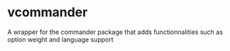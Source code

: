 # vcommander
A wrapper for the commander package that adds functionnalities such as option weight and language support
